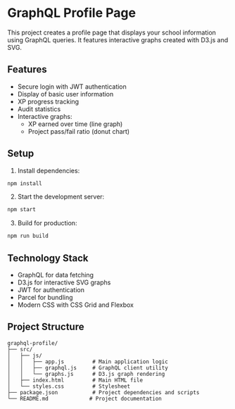 # GraphQL Profile Page

This project creates a profile page that displays your school information using GraphQL queries. It features interactive graphs created with D3.js and SVG.

## Features

- Secure login with JWT authentication
- Display of basic user information
- XP progress tracking
- Audit statistics
- Interactive graphs:
  - XP earned over time (line graph)
  - Project pass/fail ratio (donut chart)

## Setup

1. Install dependencies:
```bash
npm install
```

2. Start the development server:
```bash
npm start
```

3. Build for production:
```bash
npm run build
```

## Technology Stack

- GraphQL for data fetching
- D3.js for interactive SVG graphs
- JWT for authentication
- Parcel for bundling
- Modern CSS with CSS Grid and Flexbox

## Project Structure

```
graphql-profile/
├── src/
│   ├── js/
│   │   ├── app.js         # Main application logic
│   │   ├── graphql.js     # GraphQL client utility
│   │   └── graphs.js      # D3.js graph rendering
│   ├── index.html         # Main HTML file
│   └── styles.css         # Stylesheet
├── package.json           # Project dependencies and scripts
└── README.md             # Project documentation
```
